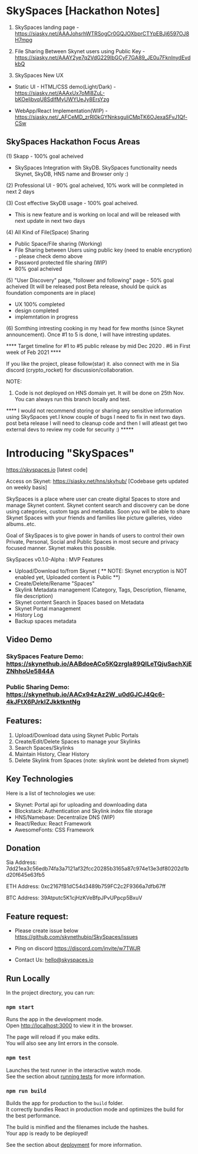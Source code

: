 # SkySpaces [Hackathon Notes]

1. SkySpaces landing page - https://siasky.net/AAAJohsrhWTRSogCr0GQJOXbprCTYpEBJj6597OJ8H7mpg

2. File Sharing Between Skynet users using Public Key -  https://siasky.net/AAAY2ye7q2VdG229IbGCyF7GA89_JE0u7FknInydEvdkbQ

3. SkySpaces New UX

* Static UI - HTML/CSS demo(Light/Dark) - https://siasky.net/AAAxUx7oMl8ZuL-bKOeljbvqU8SdlfMyUWYUeJy8ErsYzg

* WebApp/React Implementation(WIP) - https://siasky.net/_AFCeMD_zrRl0kGYNnksguliCMpTK6OJexaSFvJ1Qf-CSw


## SkySpaces Hackathon Focus Areas

(1) Skapp - 100% goal acheived 
- SkySpaces Integration with SkyDB. SkySpaces functionality needs Skynet, SkyDB, HNS name and Browser only :)

(2) Professional UI - 90% goal acheived, 10% work will be conmpleted in next 2 days 

(3) Cost effective SkyDB usage - 100% goal acheived. 
- This is new feature and is working on local and will be released with next update in next two days

(4) All Kind of File(Space) Sharing
- Public Space/File sharing (Working)
- File Sharing between Users using public key (need to enable encryption) - please check demo above  
- Password protected file sharing (WIP) 
- 80% goal acheived

(5) "User Discovery" page, "follower and following" page - 50% goal acheived (It will be released post Beta release, should be quick as foundation components are in place)
- UX 100% completed
- design completed
- implemntation in progress

(6) Somthing intresting cooking in my head for few months (since Skynet announcement). Once #1 to 5 is done, I will have intresting updates.

 **** Target timeline for #1 to #5 public release by mid Dec 2020 . #6 in First week of Feb 2021 ****

If you like the project, please follow(star) it. also connect with me in Sia discord (crypto_rocket) for discussion/collaboration.  

NOTE:
1. Code is not deployed on HNS domain yet. It will be done on 25th Nov. You can always run this branch locally and test.

**** I would not recommend storing or sharing any sensitive information using SkySpaces yet.I know couple of bugs I need to fix in next two days. post beta release I will need to cleanup code and then I will atleast get two external devs to review my code for security :) *****

# Introducing "SkySpaces"

https://skyspaces.io [latest code]

Access on Skynet: https://siasky.net/hns/skyhub/ [Codebase gets updated on weekly basis]

SkySpaces is a place where user can create digital Spaces to store and manage Skynet content. 
Skynet content search and discovery can be done using categories, custom tags and metadata. Soon you will be able to share Skynet Spaces with your friends and families like picture galleries, video albums..etc.

Goal of SkySpaces is to give power in hands of users to control their own Private, Personal, Social and Public Spaces in most secure and privacy focused manner. Skynet makes this possible.

SkySpaces v0.1.0-Alpha : MVP Features
- Upload/Download to/from Skynet ( ** NOTE: Skynet encryption is NOT enabled yet, Uploaded content is Public **) 
- Create/Delete/Rename "Spaces"
- Skylink Metadata management  (Category, Tags, Description, filename, file description)
- Skynet content Search in Spaces based on Metadata
- Skynet Portal management
- History Log
- Backup spaces metadata

## Video Demo 

### SkySpaces Feature Demo: https://skynethub.io/AABdoeACo5KQzrgla89QILeTQjuSachXjEZNhhoUe5844A

### Public Sharing Demo: https://skynethub.io/AACx94zAz2W_u0dGJCJ4Qc6-4kJFtX6PJrkIZJkktkntNg

## Features:

1. Upload/Download data using Skynet Public Portals
2. Create/Edit/Delete Spaces to manage your Skylinks
3. Search Spaces/Skylinks
4. Maintain History, Clear History
5. Delete Skylink from Spaces (note: skylink wont be deleted from skynet)

## Key Technologies

Here is a list of technologies we use:

* Skynet: Portal api for uploading and downloading data
* Blockstack: Authentication and Skylink index file storage
* HNS/Namebase: Decentralize DNS (WIP)
* React/Redux: React Framework
* AwesomeFonts: CSS Framework

## Donation

Sia Address: 7dd21ea3c56edb74fa3a7121af32fcc20285b3165a87c974e13e3df80202d1bd20f645e63fb5

ETH Address: 0xc2167fB1dC54d3489b759FC2c2F9366a7dfb67ff

BTC Address: 39Atputc5K1cjHzKVeBfpJPvUPpcp5BxuV

## Feature request: 

* Please create issue below
https://github.com/skynethubio/SkySpaces/issues

* Ping on discord
https://discord.com/invite/w7TWJR

* Contact Us: hello@skyspaces.io

## Run Locally

In the project directory, you can run:

### `npm start`

Runs the app in the development mode.<br />
Open [http://localhost:3000](http://localhost:3000) to view it in the browser.

The page will reload if you make edits.<br />
You will also see any lint errors in the console.

### `npm test`

Launches the test runner in the interactive watch mode.<br />
See the section about [running tests](https://facebook.github.io/create-react-app/docs/running-tests) for more information.

### `npm run build`

Builds the app for production to the `build` folder.<br />
It correctly bundles React in production mode and optimizes the build for the best performance.

The build is minified and the filenames include the hashes.<br />
Your app is ready to be deployed!

See the section about [deployment](https://facebook.github.io/create-react-app/docs/deployment) for more information.
